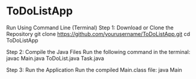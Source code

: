 # ToDoListApp
Run Using Command Line (Terminal)
Step 1: Download or Clone the Repository
git clone https://github.com/yourusername/ToDoListApp.git
cd ToDoListApp

Step 2: Compile the Java Files
Run the following command in the terminal:
javac Main.java ToDoList.java Task.java

Step 3: Run the Application
Run the compiled Main.class file:
java Main

